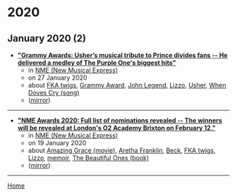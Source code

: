 # 2020

## January 2020 (2)

 - [**"Grammy Awards: Usher’s musical tribute to Prince divides fans -- He delivered a medley of The Purple One's biggest hits"**](https://www.nme.com/news/music/grammy-awards-ushers-musical-tribute-to-prince-divides-fans-2601402)
    - in [NME (New Musical Express)](../../../publications/k-o/nme-new-musical-express/index.md)
    - on 27 January 2020
    - about [FKA twigs](../../../topics/fka-twigs/index.md), [Grammy Award](../../../topics/grammy-award/index.md), [John Legend](../../../topics/john-legend/index.md), [Lizzo](../../../topics/lizzo/index.md), [Usher](../../../topics/usher/index.md), [When Doves Cry (song)](../../../topics/song/when-doves-cry/index.md)
    - ([mirror](https://web.archive.org/web/*/https://www.nme.com/news/music/grammy-awards-ushers-musical-tribute-to-prince-divides-fans-2601402))

----

 - [**"NME Awards 2020: Full list of nominations revealed -- The winners will be revealed at London's O2 Academy Brixton on February 12."**](https://www.nme.com/news/music/nme-awards-2020-nominations-2598499)
    - in [NME (New Musical Express)](../../../publications/k-o/nme-new-musical-express/index.md)
    - on 19 January 2020
    - about [Amazing Grace (movie)](../../../topics/movie/amazing-grace/index.md), [Aretha Franklin](../../../topics/aretha-franklin/index.md), [Beck](../../../topics/beck/index.md), [FKA twigs](../../../topics/fka-twigs/index.md), [Lizzo](../../../topics/lizzo/index.md), [memoir](../../../topics/memoir/index.md), [The Beautiful Ones (book)](../../../topics/book/the-beautiful-ones/index.md)
    - ([mirror](https://web.archive.org/web/*/https://www.nme.com/news/music/nme-awards-2020-nominations-2598499))

----

[Home](../index.md)
